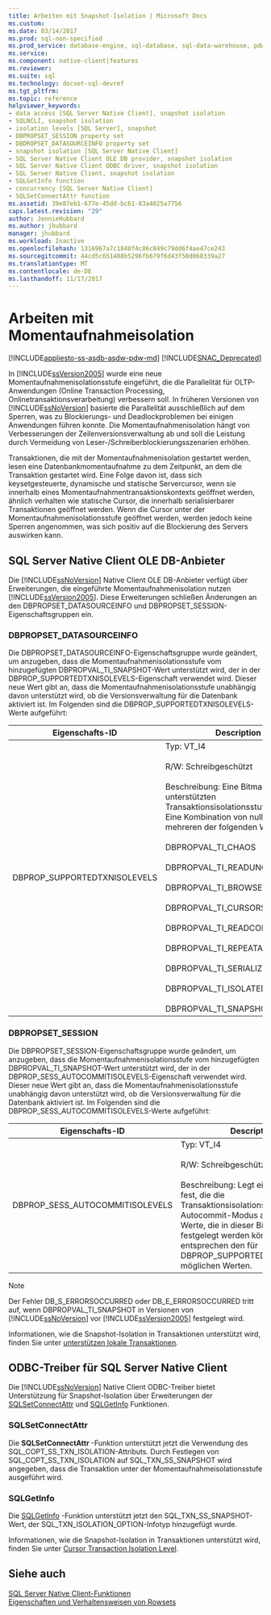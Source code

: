 ```yaml
---
title: Arbeiten mit Snapshot-Isolation | Microsoft Docs
ms.custom: 
ms.date: 03/14/2017
ms.prod: sql-non-specified
ms.prod_service: database-engine, sql-database, sql-data-warehouse, pdw
ms.service: 
ms.component: native-client|features
ms.reviewer: 
ms.suite: sql
ms.technology: docset-sql-devref
ms.tgt_pltfrm: 
ms.topic: reference
helpviewer_keywords:
- data access [SQL Server Native Client], snapshot isolation
- SQLNCLI, snapshot isolation
- isolation levels [SQL Server], snapshot
- DBPROPSET_SESSION property set
- DBDROPSET_DATASOURCEINFO property set
- snapshot isolation [SQL Server Native Client]
- SQL Server Native Client OLE DB provider, snapshot isolation
- SQL Server Native Client ODBC driver, snapshot isolation
- SQL Server Native Client, snapshot isolation
- SQLGetInfo function
- concurrency [SQL Server Native Client]
- SQLSetConnectAttr function
ms.assetid: 39e87eb1-677e-45dd-bc61-83a4025a7756
caps.latest.revision: "29"
author: JennieHubbard
ms.author: jhubbard
manager: jhubbard
ms.workload: Inactive
ms.openlocfilehash: 1316967a7c1840f4c86c849c79dd6f4ae47ce243
ms.sourcegitcommit: 44cd5c651488b5296fb679f6d43f50d068339a27
ms.translationtype: MT
ms.contentlocale: de-DE
ms.lasthandoff: 11/17/2017
---
```

# <a name="working-with-snapshot-isolation"></a>Arbeiten mit Momentaufnahmeisolation
[!INCLUDE[appliesto-ss-asdb-asdw-pdw-md](../../../includes/appliesto-ss-asdb-asdw-pdw-md.md)]
[!INCLUDE[SNAC_Deprecated](../../../includes/snac-deprecated.md)]

  In [!INCLUDE[ssVersion2005](../../../includes/ssversion2005-md.md)] wurde eine neue Momentaufnahmenisolationsstufe eingeführt, die die Parallelität für OLTP-Anwendungen (Online Transaction Processing, Onlinetransaktionsverarbeitung) verbessern soll. In früheren Versionen von [!INCLUDE[ssNoVersion](../../../includes/ssnoversion-md.md)] basierte die Parallelität ausschließlich auf dem Sperren, was zu Blockierungs- und Deadlockproblemen bei einigen Anwendungen führen konnte. Die Momentaufnahmenisolation hängt von Verbesserungen der Zeilenversionsverwaltung ab und soll die Leistung durch Vermeidung von Leser-/Schreiberblockierungsszenarien erhöhen.  
  
 Transaktionen, die mit der Momentaufnahmenisolation gestartet werden, lesen eine Datenbankmomentaufnahme zu dem Zeitpunkt, an dem die Transaktion gestartet wird. Eine Folge davon ist, dass sich keysetgesteuerte, dynamische und statische Servercursor, wenn sie innerhalb eines Momentaufnahmentransaktionskontexts geöffnet werden, ähnlich verhalten wie statische Cursor, die innerhalb serialisierbarer Transaktionen geöffnet werden. Wenn die Cursor unter der Momentaufnahmenisolationsstufe geöffnet werden, werden jedoch keine Sperren angenommen, was sich positiv auf die Blockierung des Servers auswirken kann.  
  
## <a name="sql-server-native-client-ole-db-provider"></a>SQL Server Native Client OLE DB-Anbieter  
 Die [!INCLUDE[ssNoVersion](../../../includes/ssnoversion-md.md)] Native Client OLE DB-Anbieter verfügt über Erweiterungen, die eingeführte Momentaufnahmenisolation nutzen [!INCLUDE[ssVersion2005](../../../includes/ssversion2005-md.md)]. Diese Erweiterungen schließen Änderungen an den DBPROPSET_DATASOURCEINFO und DBPROPSET_SESSION-Eigenschaftsgruppen ein.  
  
### <a name="dbpropsetdatasourceinfo"></a>DBPROPSET_DATASOURCEINFO  
 Die DBPROPSET_DATASOURCEINFO-Eigenschaftsgruppe wurde geändert, um anzugeben, dass die Momentaufnahmenisolationsstufe vom hinzugefügten DBPROPVAL_TI_SNAPSHOT-Wert unterstützt wird, der in der DBPROP_SUPPORTEDTXNISOLEVELS-Eigenschaft verwendet wird. Dieser neue Wert gibt an, dass die Momentaufnahmenisolationsstufe unabhängig davon unterstützt wird, ob die Versionsverwaltung für die Datenbank aktiviert ist. Im Folgenden sind die DBPROP_SUPPORTEDTXNISOLEVELS-Werte aufgeführt:  
  
|Eigenschafts-ID|Description|  
|-----------------|-----------------|  
|DBPROP_SUPPORTEDTXNISOLEVELS|Typ: VT_I4<br /><br /> R/W: Schreibgeschützt<br /><br /> Beschreibung: Eine Bitmaske, die die unterstützten Transaktionsisolationsstufen angibt. Eine Kombination von null oder mehreren der folgenden Werte:<br /><br /> DBPROPVAL_TI_CHAOS<br /><br /> DBPROPVAL_TI_READUNCOMMITTED<br /><br /> DBPROPVAL_TI_BROWSE<br /><br /> DBPROPVAL_TI_CURSORSTABILITY<br /><br /> DBPROPVAL_TI_READCOMMITTED<br /><br /> DBPROPVAL_TI_REPEATABLEREAD<br /><br /> DBPROPVAL_TI_SERIALIZABLE<br /><br /> DBPROPVAL_TI_ISOLATED<br /><br /> DBPROPVAL_TI_SNAPSHOT|  
  
### <a name="dbpropsetsession"></a>DBPROPSET_SESSION  
 Die DBPROPSET_SESSION-Eigenschaftsgruppe wurde geändert, um anzugeben, dass die Momentaufnahmenisolationsstufe vom hinzugefügten DBPROPVAL_TI_SNAPSHOT-Wert unterstützt wird, der in der DBPROP_SESS_AUTOCOMMITISOLEVELS-Eigenschaft verwendet wird. Dieser neue Wert gibt an, dass die Momentaufnahmenisolationsstufe unabhängig davon unterstützt wird, ob die Versionsverwaltung für die Datenbank aktiviert ist. Im Folgenden sind die DBPROP_SESS_AUTOCOMMITISOLEVELS-Werte aufgeführt:  
  
|Eigenschafts-ID|Description|  
|-----------------|-----------------|  
|DBPROP_SESS_AUTOCOMMITISOLEVELS|Typ: VT_I4<br /><br /> R/W: Schreibgeschützt<br /><br /> Beschreibung: Legt eine Bitmaske fest, die die Transaktionsisolationsstufe im Autocommit-Modus angibt. Die Werte, die in dieser Bitmaske festgelegt werden können, entsprechen den für DBPROP_SUPPORTEDTXNISOLEVELS möglichen Werten.|  
  
> [!NOTE]  
>  Der Fehler DB_S_ERRORSOCCURRED oder DB_E_ERRORSOCCURRED tritt auf, wenn DBPROPVAL_TI_SNAPSHOT in Versionen von [!INCLUDE[ssNoVersion](../../../includes/ssnoversion-md.md)] vor [!INCLUDE[ssVersion2005](../../../includes/ssversion2005-md.md)] festgelegt wird.  
  
 Informationen, wie die Snapshot-Isolation in Transaktionen unterstützt wird, finden Sie unter [unterstützen lokale Transaktionen](../../../relational-databases/native-client-ole-db-transactions/supporting-local-transactions.md).  
  
## <a name="sql-server-native-client-odbc-driver"></a>ODBC-Treiber für SQL Server Native Client  
 Die [!INCLUDE[ssNoVersion](../../../includes/ssnoversion-md.md)] Native Client ODBC-Treiber bietet Unterstützung für Snapshot-Isolation über Erweiterungen der [SQLSetConnectAttr](../../../relational-databases/native-client-odbc-api/sqlsetconnectattr.md) und [SQLGetInfo](../../../relational-databases/native-client-odbc-api/sqlgetinfo.md) Funktionen.  
  
### <a name="sqlsetconnectattr"></a>SQLSetConnectAttr  
 Die **SQLSetConnectAttr** -Funktion unterstützt jetzt die Verwendung des SQL_COPT_SS_TXN_ISOLATION-Attributs. Durch Festlegen von SQL_COPT_SS_TXN_ISOLATION auf SQL_TXN_SS_SNAPSHOT wird angegeben, dass die Transaktion unter der Momentaufnahmeisolationsstufe ausgeführt wird.  
  
### <a name="sqlgetinfo"></a>SQLGetInfo  
 Die [SQLGetInfo](../../../relational-databases/native-client-odbc-api/sqlgetinfo.md) -Funktion unterstützt jetzt den SQL_TXN_SS_SNAPSHOT-Wert, der SQL_TXN_ISOLATION_OPTION-Infotyp hinzugefügt wurde.  
  
 Informationen, wie die Snapshot-Isolation in Transaktionen unterstützt wird, finden Sie unter [Cursor Transaction Isolation Level](../../../relational-databases/native-client-odbc-cursors/properties/cursor-transaction-isolation-level.md).  
  
## <a name="see-also"></a>Siehe auch  
 [SQL Server Native Client-Funktionen](../../../relational-databases/native-client/features/sql-server-native-client-features.md)   
 [Eigenschaften und Verhaltensweisen von Rowsets](../../../relational-databases/native-client-ole-db-rowsets/rowset-properties-and-behaviors.md)  
  
  

